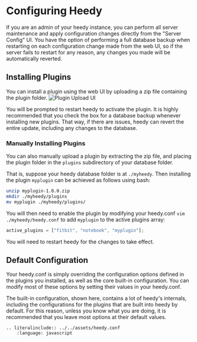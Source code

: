 # Configuring Heedy

If you are an admin of your heedy instance, you can perform all server maintenance
and apply configuration changes directly from the "Server Config" UI. You have the option of performing a full database backup when restarting on each configuration change made from the web UI,
so if the server fails to restart for any reason, any changes you made will be automatically reverted.

## Installing Plugins

You can install a plugin using the web UI by uploading a zip file containing the plugin folder.
![Plugin Upload UI](./plugin_upload.png)

You will be prompted to restart heedy to activate the plugin.
It is highly recommended that you check the box for a database backup whenever installing new plugins. That way, if there are issues, heedy can revert the entire update, including any changes to the database.

### Manually Installing Plugins

You can also manually upload a plugin by extracting the zip file, and placing the plugin folder in the `plugins` subdirectory of your database folder.

That is, suppose your heedy database folder is at `./myheedy`. Then installing the plugin `myplugin` can be achieved as follows using bash:

```bash
unzip myplugin-1.0.0.zip
mkdir ./myheedy/plugins
mv myplugin ./myheedy/plugins/
```

You will then need to enable the plugin by modifying your heedy.conf `vim ./myheedy/heedy.conf` to add `myplugin` to the active plugins array:

```javascript
active_plugins = ["fitbit", "notebook", "myplugin"];
```

You will need to restart heedy for the changes to take effect.

## Default Configuration

Your heedy.conf is simply overriding the configuration options defined in the plugins you installed, as well as the core built-in configuration.
You can modify most of these options
by setting their values in your heedy.conf.

The built-in configuration, shown here, contains a lot of heedy's internals, including the configurations for the plugins that are built into heedy by default.
For this reason, unless you know what you are doing, it is recommended that you leave most options at their default values.

```eval_rst
.. literalinclude:: ../../assets/heedy.conf
    :language: javascript
```
